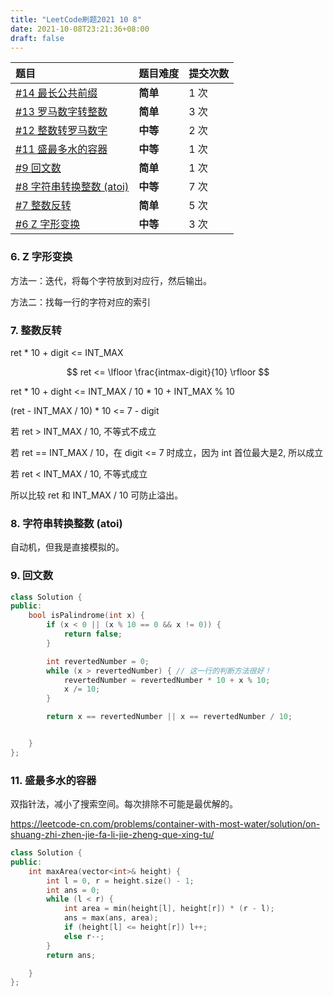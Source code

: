 ```yaml
---
title: "LeetCode刷题2021 10 8"
date: 2021-10-08T23:21:36+08:00
draft: false
---
```


| 题目                                                                                 | **题目难度** | 提交次数 |
| :------------------------------------------------------------------------------------- | -------------- | ---------- |
| [#14 最长公共前缀](https://leetcode-cn.com/problems/longest-common-prefix/)          | **简单**     | 1 次     |
| [#13 罗马数字转整数](https://leetcode-cn.com/problems/roman-to-integer/)             | **简单**     | 3 次     |
| [#12 整数转罗马数字](https://leetcode-cn.com/problems/integer-to-roman/)             | **中等**     | 2 次     |
| [#11 盛最多水的容器](https://leetcode-cn.com/problems/container-with-most-water/)    | **中等**     | 1 次     |
| [#9 回文数](https://leetcode-cn.com/problems/palindrome-number/)                     | **简单**     | 1 次     |
| [#8 字符串转换整数 (atoi)](https://leetcode-cn.com/problems/string-to-integer-atoi/) | **中等**     | 7 次     |
| [#7 整数反转](https://leetcode-cn.com/problems/reverse-integer/)                     | **简单**     | 5 次     |
| [#6 Z 字形变换](https://leetcode-cn.com/problems/zigzag-conversion/)                 | **中等**     | 3 次     |

### 6. Z 字形变换

方法一：迭代，将每个字符放到对应行，然后输出。

方法二：找每一行的字符对应的索引

### 7. 整数反转

ret * 10 + digit <= INT_MAX

$$
ret <= \lfloor \frac{intmax-digit}{10} \rfloor
$$

ret * 10 + dight <= INT_MAX / 10 * 10 + INT_MAX % 10

(ret - INT_MAX / 10) * 10 <= 7 - digit

若 ret > INT_MAX / 10, 不等式不成立

若 ret == INT_MAX / 10，在 digit <= 7 时成立，因为 int 首位最大是2, 所以成立

若 ret < INT_MAX / 10,  不等式成立

所以比较 ret 和 INT_MAX / 10 可防止溢出。

### 8. 字符串转换整数 (atoi)

自动机，但我是直接模拟的。

### 9. 回文数

```cpp
class Solution {
public:
    bool isPalindrome(int x) {
        if (x < 0 || (x % 10 == 0 && x != 0)) {
            return false;
        }

        int revertedNumber = 0;
        while (x > revertedNumber) { // 这一行的判断方法很好！
            revertedNumber = revertedNumber * 10 + x % 10;
            x /= 10;
        }

        return x == revertedNumber || x == revertedNumber / 10;


    }
};
```

### 11. 盛最多水的容器

双指针法，减小了搜索空间。每次排除不可能是最优解的。

https://leetcode-cn.com/problems/container-with-most-water/solution/on-shuang-zhi-zhen-jie-fa-li-jie-zheng-que-xing-tu/

```cpp
class Solution {
public:
    int maxArea(vector<int>& height) {
        int l = 0, r = height.size() - 1;
        int ans = 0;
        while (l < r) {
            int area = min(height[l], height[r]) * (r - l);
            ans = max(ans, area);
            if (height[l] <= height[r]) l++;
            else r--;
        }
        return ans;

    }
};
```
